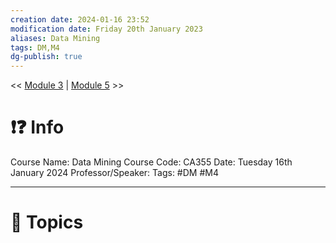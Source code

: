 ```yaml
---
creation date: 2024-01-16 23:52
modification date: Friday 20th January 2023
aliases: Data Mining
tags: DM,M4
dg-publish: true
---
```

<< [Module 3](Module_3.md)  | [Module 5](Module_5.md) >>

# ❗❓ Info
Course Name: Data Mining
Course Code: CA355
Date: Tuesday 16th January 2024
Professor/Speaker: 
Tags: #DM #M4

---
# 📃 Topics
